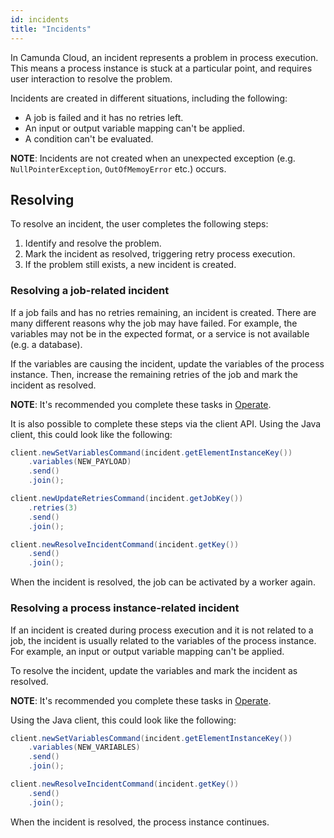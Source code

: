 ```yaml
---
id: incidents
title: "Incidents"
---
```


In Camunda Cloud, an incident represents a problem in process execution. This means a process instance is stuck at a particular point, and requires user interaction to resolve the problem.

Incidents are created in different situations, including the following:

- A job is failed and it has no retries left.
- An input or output variable mapping can't be applied.
- A condition can't be evaluated.

**NOTE**: Incidents are not created when an unexpected exception (e.g. `NullPointerException`, `OutOfMemoyError` etc.) occurs.

## Resolving

To resolve an incident, the user completes the following steps:

1. Identify and resolve the problem.
2. Mark the incident as resolved, triggering retry process execution.
3. If the problem still exists, a new incident is created.

### Resolving a job-related incident

If a job fails and has no retries remaining, an incident is created. There are many different reasons why the job may have failed. For example, the variables may not be in the expected format, or a service is not available (e.g. a database).

If the variables are causing the incident, update the variables of the process instance. Then, increase the remaining retries of the job and mark the incident as resolved. 

**NOTE**: It's recommended you complete these tasks in [Operate](/product-manuals/operate/index.md).

It is also possible to complete these steps via the client API. Using the Java client, this could look like the following:

```java
client.newSetVariablesCommand(incident.getElementInstanceKey())
    .variables(NEW_PAYLOAD)
    .send()
    .join();

client.newUpdateRetriesCommand(incident.getJobKey())
    .retries(3)
    .send()
    .join();

client.newResolveIncidentCommand(incident.getKey())
    .send()
    .join();
```

When the incident is resolved, the job can be activated by a worker again.

### Resolving a process instance-related incident

If an incident is created during process execution and it is not related to a job, the incident is usually related to the variables of the process instance. For example, an input or output variable mapping can't be applied.

To resolve the incident, update the variables and mark the incident as resolved.

**NOTE**: It's recommended you complete these tasks in [Operate](/product-manuals/operate/index.md).

Using the Java client, this could look like the following:

```java
client.newSetVariablesCommand(incident.getElementInstanceKey())
    .variables(NEW_VARIABLES)
    .send()
    .join();

client.newResolveIncidentCommand(incident.getKey())
    .send()
    .join();
```

When the incident is resolved, the process instance continues.
